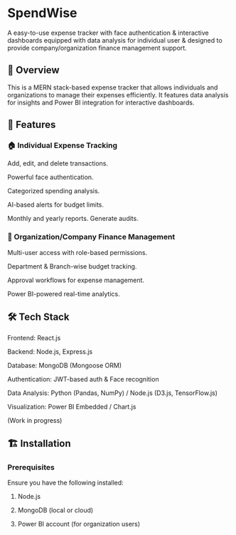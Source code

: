 # SpendWise
A easy-to-use expense tracker with face authentication & interactive dashboards equipped with data analysis for individual user &amp; designed to provide company/organization finance management support.

<h2>📌 Overview</h2>

This is a MERN stack-based expense tracker that allows individuals and organizations to manage their expenses efficiently. It features data analysis for insights and Power BI integration for interactive dashboards.

<h2>🚀 Features</h2>

<h3>🏠 Individual Expense Tracking</h3>

Add, edit, and delete transactions.

Powerful face authentication.

Categorized spending analysis.

AI-based alerts for budget limits.

Monthly and yearly reports. Generate audits.

<h3>🏢 Organization/Company Finance Management</h3>

Multi-user access with role-based permissions.

Department & Branch-wise budget tracking.

Approval workflows for expense management.

Power BI-powered real-time analytics.

<h2>🛠️ Tech Stack</h2>

Frontend: React.js

Backend: Node.js, Express.js

Database: MongoDB (Mongoose ORM)

Authentication: JWT-based auth & Face recognition

Data Analysis: Python (Pandas, NumPy) / Node.js (D3.js, TensorFlow.js)

Visualization: Power BI Embedded / Chart.js

(Work in progress)

<h2>🏗️ Installation</h2>

<h3>Prerequisites</h3>

Ensure you have the following installed:

1. Node.js

2. MongoDB (local or cloud)

3. Power BI account (for organization users)

